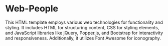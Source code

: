 # Web-People
This HTML template employs various web technologies for functionality and styling. It includes HTML for structuring content, CSS for styling elements, and JavaScript libraries like jQuery, Popper.js, and Bootstrap for interactivity and responsiveness. Additionally, it utilizes Font Awesome for iconography.

